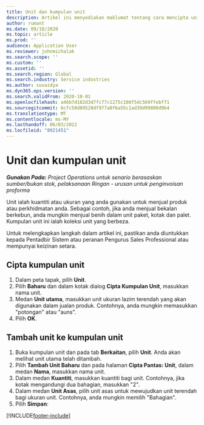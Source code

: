 ```yaml
---
title: Unit dan kumpulan unit
description: Artikel ini menyediakan maklumat tentang cara mencipta unit dan kumpulan unit dalam Dynamics 365 Project Operations.
author: rumant
ms.date: 09/18/2020
ms.topic: article
ms.prod: ''
audience: Application User
ms.reviewer: johnmichalak
ms.search.scope: ''
ms.custom: ''
ms.assetid: ''
ms.search.region: Global
ms.search.industry: Service industries
ms.author: suvaidya
ms.dyn365.ops.version: ''
ms.search.validFrom: 2020-10-01
ms.openlocfilehash: a46b7d182d3d7fc77c1275c108f5dc569ffebff1
ms.sourcegitcommit: 6cfc50d89528df977a8f6a55c1ad39d99800d9b4
ms.translationtype: MT
ms.contentlocale: ms-MY
ms.lasthandoff: 06/03/2022
ms.locfileid: "8921451"
---
```

# <a name="units-and-unit-groups"></a>Unit dan kumpulan unit

_**Gunakan Pada:** Project Operations untuk senario berasaskan sumber/bukan stok, pelaksanaan Ringan - urusan untuk penginvoisan proforma_

Unit ialah kuantiti atau ukuran yang anda gunakan untuk menjual produk atau perkhidmatan anda. Sebagai contoh, jika anda menjual bekalan berkebun, anda mungkin menjual benih dalam unit paket, kotak dan palet. Kumpulan unit ini ialah koleksi unit yang berbeza.

Untuk melengkapkan langkah dalam artikel ini, pastikan anda diuntukkan kepada Pentadbir Sistem atau peranan Pengurus Sales Professional atau mempunyai keizinan setara.

## <a name="create-a-unit-group"></a>Cipta kumpulan unit

1. Dalam peta tapak, pilih **Unit**.
2. Pilih **Baharu** dan dalam kotak dialog **Cipta Kumpulan Unit**, masukkan nama unit.
3. Medan **Unit utama**, masukkan unit ukuran lazim terendah yang akan digunakan dalam jualan produk. Contohnya, anda mungkin memasukkan "potongan" atau "auns".
4. Pilih **OK**.

## <a name="add-units-to-a-unit-group"></a>Tambah unit ke kumpulan unit

1. Buka kumpulan unit dan pada tab **Berkaitan**, pilih **Unit**. Anda akan melihat unit utama telah ditambah.
2. Pilih **Tambah Unit Baharu** dan pada halaman **Cipta Pantas: Unit**, dalam medan **Nama**, masukkan nama unit.
3. Dalam medan **Kuantiti**, masukkan kuantiti bagi unit. Contohnya, jika kotak mengandungi dua bahagian, masukkan "2". 
4. Dalam medan **Unit Asas**, pilih unit asas untuk mewujudkan unit terendah bagi ukuran unit. Contohnya, anda mungkin memilih "Bahagian".
5. Pilih **Simpan**:


[!INCLUDE[footer-include](../includes/footer-banner.md)]